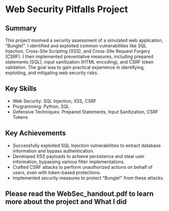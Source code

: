 # Web Security Pitfalls Project

## Summary

This project involved a security assessment of a simulated web application, "Bungle!". I identified and exploited common vulnerabilities like SQL Injection, Cross-Site Scripting (XSS), and Cross-Site Request Forgery (CSRF).  I then implemented preventative measures, including prepared statements (SQL), input sanitization (HTML encoding), and CSRF token validation.  The goal was to gain practical experience in identifying, exploiting, and mitigating web security risks.

## Key Skills

*   Web Security: SQL Injection, XSS, CSRF
*   Programming: Python, SQL
*   Defensive Techniques: Prepared Statements, Input Sanitization, CSRF Tokens

## Key Achievements

*   Successfully exploited SQL Injection vulnerabilities to extract database information and bypass authentication.
*   Developed XSS payloads to achieve persistence and steal user information, bypassing various filter implementations.
*   Crafted CSRF attacks to perform unauthorized actions on behalf of users, even with token-based protections.
*   Implemented security measures to protect "Bungle!" from these attacks.

## Please read the WebSec_handout.pdf to learn more about the project and What I did

